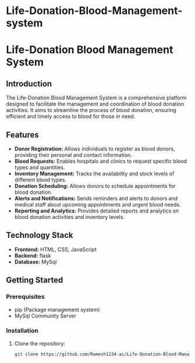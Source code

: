 # Life-Donation-Blood-Management-system
# Life-Donation Blood Management System

## Introduction
The Life-Donation Blood Management System is a comprehensive platform designed to facilitate the management and coordination of blood donation activities. It aims to streamline the process of blood donation, ensuring efficient and timely access to blood for those in need.

## Features
- **Donor Registration:** Allows individuals to register as blood donors, providing their personal and contact information.
- **Blood Requests:** Enables hospitals and clinics to request specific blood types and quantities.
- **Inventory Management:** Tracks the availability and stock levels of different blood types.
- **Donation Scheduling:** Allows donors to schedule appointments for blood donation.
- **Alerts and Notifications:** Sends reminders and alerts to donors and medical staff about upcoming appointments and urgent blood needs.
- **Reporting and Analytics:** Provides detailed reports and analytics on blood donation activities and inventory levels.

## Technology Stack
- **Frontend:** HTML, CSS, JavaScript
- **Backend:** flask
- **Database:** MySql

## Getting Started

### Prerequisites
- pip (Package management system)
- MySql Community Server

### Installation
1. Clone the repository:
   ```sh
   git clone https://github.com/Ramesh1234-ai/Life-Donation-Blood-Management-system.git
